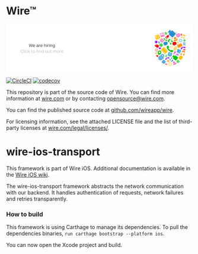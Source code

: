 # Wire™

[![Wire logo](https://github.com/wireapp/wire/blob/master/assets/header-small.png?raw=true)](https://wire.com/jobs/)

[![CircleCI](https://circleci.com/gh/wireapp/wire-ios-transport.svg?style=shield)](https://circleci.com/gh/wireapp/wire-ios-transport) [![codecov](https://codecov.io/gh/wireapp/wire-ios-transport/branch/develop/graph/badge.svg)](https://codecov.io/gh/wireapp/wire-ios-transport)


This repository is part of the source code of Wire. You can find more information at [wire.com](https://wire.com) or by contacting opensource@wire.com.

You can find the published source code at [github.com/wireapp/wire](https://github.com/wireapp/wire).

For licensing information, see the attached LICENSE file and the list of third-party licenses at [wire.com/legal/licenses/](https://wire.com/legal/licenses/).

# wire-ios-transport

This framework is part of Wire iOS. Additional documentation is available in the [Wire iOS wiki](https://github.com/wireapp/wire-ios/wiki).

The wire-ios-transport framework abstracts the network communication with our backend. It handles authentication of requests, network failures and retries transparently.

### How to build

This framework is using Carthage to manage its dependencies. To pull the dependencies binaries, `run carthage bootstrap --platform ios`.

You can now open the Xcode project and build.
